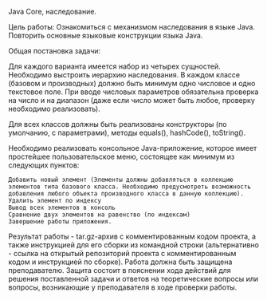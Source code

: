 Java Core, наследование.

Цель работы: Ознакомиться с механизмом наследования в языке Java. Повторить основные языковые конструкции языка Java.

Общая постановка задачи:

Для каждого варианта имеется набор из четырех сущностей. Необходимо выстроить иерархию наследования. В каждом классе (базовом и производных) должно быть минимум одно числовое и одно текстовое поле. При вводе числовых параметров обязательна проверка на число и на диапазон (даже если число может быть любое, проверку необходимо реализовать).

Для всех классов должны быть реализованы конструкторы (по умолчанию, с параметрами), методы equals(), hashCode(), toString().

Необходимо реализовать консольное Java-приложение, которое имеет простейшее пользовательское меню, состоящее как минимум из следующих пунктов:

    Добавить новый элемент (Элементы должны добавляться в коллекцию элементов типа базового класса. Необходимо предусмотреть возможность добавления любого объекта производного класса в данную коллекцию).
    Удалить элемент по индексу
    Вывод всех элементов в консоль
    Сравнение двух элементов на равенство (по индексам)
    Завершение работы приложения.

Результат работы - tar.gz-архив с комментированным кодом проекта, а также инструкцией для его сборки из командной строки (альтернативно - ссылка на открытый репозиторий проекта с комментированным кодом и инструкцией по сборке). Работа должна быть защищена преподавателю. Защита состоит в пояснении хода действий для решения поставленной задачи и ответов на теоретические вопросы или вопросы, возникающие у преподавателя в ходе проверки работы.
